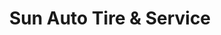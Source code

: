 ---
title: "Sun Auto Tire & Service"
url: /portland/sun-auto-tire-und-service/
shop: Autowerkstatt
---